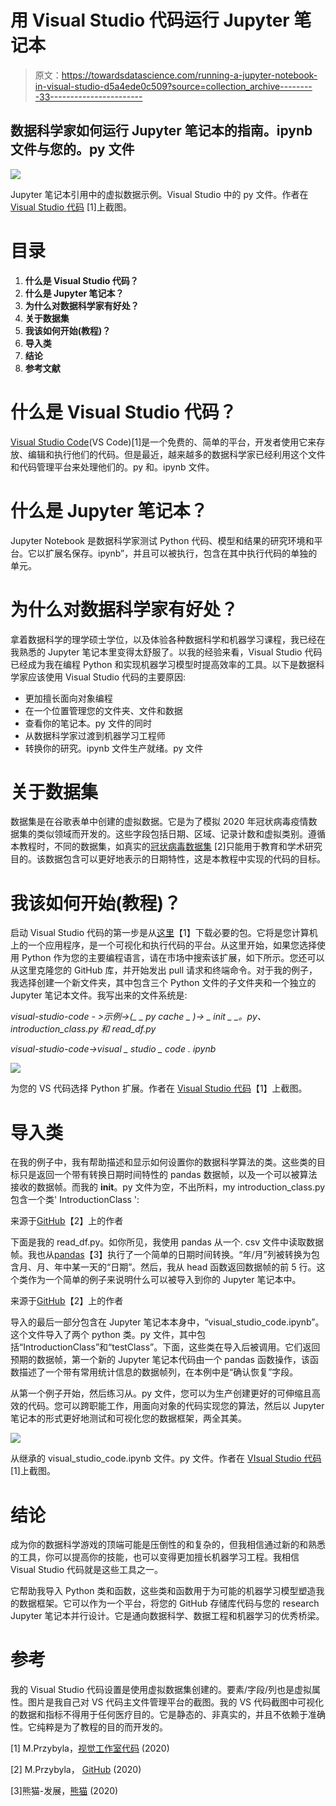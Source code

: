 # 用 Visual Studio 代码运行 Jupyter 笔记本

> 原文：<https://towardsdatascience.com/running-a-jupyter-notebook-in-visual-studio-d5a4ede0c509?source=collection_archive---------33----------------------->

## 数据科学家如何运行 Jupyter 笔记本的指南。ipynb 文件与您的。py 文件

![](img/b8feeb902680264538bba64f51f9d180.png)

Jupyter 笔记本引用中的虚拟数据示例。Visual Studio 中的 py 文件。作者在 [Visual Studio 代码](https://code.visualstudio.com/?wt.mc_id=DX_841432) [1]上截图。

# 目录

1.  **什么是 Visual Studio 代码？**
2.  **什么是 Jupyter 笔记本？**
3.  **为什么对数据科学家有好处？**
4.  **关于数据集**
5.  **我该如何开始(教程)？**
6.  **导入类**
7.  **结论**
8.  **参考文献**

# 什么是 Visual Studio 代码？

[Visual Studio Code](https://code.visualstudio.com/?wt.mc_id=DX_841432)(VS Code)[1]是一个免费的、简单的平台，开发者使用它来存放、编辑和执行他们的代码。但是最近，越来越多的数据科学家已经利用这个文件和代码管理平台来处理他们的。py 和。ipynb 文件。

# 什么是 Jupyter 笔记本？

Jupyter Notebook 是数据科学家测试 Python 代码、模型和结果的研究环境和平台。它以扩展名保存。ipynb”，并且可以被执行，包含在其中执行代码的单独的单元。

# **为什么对数据科学家有好处？**

拿着数据科学的理学硕士学位，以及体验各种数据科学和机器学习课程，我已经在我熟悉的 Jupyter 笔记本里变得太舒服了。以我的经验来看，Visual Studio 代码已经成为我在编程 Python 和实现机器学习模型时提高效率的工具。以下是数据科学家应该使用 Visual Studio 代码的主要原因:

*   更加擅长面向对象编程
*   在一个位置管理您的文件夹、文件和数据
*   查看你的笔记本。py 文件的同时
*   从数据科学家过渡到机器学习工程师
*   转换你的研究。ipynb 文件生产就绪。py 文件

# 关于数据集

数据集是在谷歌表单中创建的虚拟数据。它是为了模拟 2020 年冠状病毒疫情数据集的类似领域而开发的。这些字段包括日期、区域、记录计数和虚拟类别。遵循本教程时，不同的数据集，如真实的[冠状病毒数据集](https://www.kaggle.com/sudalairajkumar/novel-corona-virus-2019-dataset) [2]只能用于教育和学术研究目的。该数据包含可以更好地表示的日期特性，这是本教程中实现的代码的目标。

# **我该如何开始(教程)？**

启动 Visual Studio 代码的第一步是从[这里](https://code.visualstudio.com/?wt.mc_id=DX_841432)【1】下载必要的包。它将是您计算机上的一个应用程序，是一个可视化和执行代码的平台。从这里开始，如果您选择使用 Python 作为您的主要编程语言，请在市场中搜索该扩展，如下所示。您还可以从这里克隆您的 GitHub 库，并开始发出 pull 请求和终端命令。对于我的例子，我选择创建一个新文件夹，其中包含三个 Python 文件的子文件夹和一个独立的 Jupyter 笔记本文件。我写出来的文件系统是:

*visual-studio-code - >示例->(_ _ py cache _ _)->_ _ init _ _。py、introduction_class.py 和 read_df.py*

*visual-studio-code->visual _ studio _ code . ipynb*

![](img/f6f8b4e9a0407642d00bb292b7a08554.png)

为您的 VS 代码选择 Python 扩展。作者在 [Visual Studio 代码](https://code.visualstudio.com/?wt.mc_id=DX_841432)【1】上截图。

# **导入类**

在我的例子中，我有帮助描述和显示如何设置你的数据科学算法的类。这些类的目标只是返回一个带有转换日期时间特性的 pandas 数据帧，以及一个可以被算法接收的数据帧。而我的 __init__。py 文件为空，不出所料，my introduction_class.py 包含一个类' IntroductionClass ':

来源于[GitHub](https://github.com/mprzybyla123/visual-studio)【2】上的作者

下面是我的 read_df.py。如你所见，我使用 pandas 从一个. csv 文件中读取数据帧。我也从[pandas](https://pandas.pydata.org/)【3】执行了一个简单的日期时间转换。“年/月”列被转换为包含月、月、年中某一天的“日期”。然后，我从 head 函数返回数据帧的前 5 行。这个类作为一个简单的例子来说明什么可以被导入到你的 Jupyter 笔记本中。

来源于[GitHub](https://github.com/mprzybyla123/visual-studio)【2】上的作者

导入的最后一部分包含在 Jupyter 笔记本本身中，“visual_studio_code.ipynb”。这个文件导入了两个 python 类。py 文件，其中包括“IntroductionClass”和“testClass”。下面，这些类在导入后被调用。它们返回预期的数据帧，第一个新的 Jupyter 笔记本代码由一个 pandas 函数操作，该函数描述了一个带有常用统计信息的数据帧列，在本例中是“确认恢复”字段。

从第一个例子开始，然后练习从。py 文件，您可以为生产创建更好的可伸缩且高效的代码。您可以跨职能工作，用面向对象的代码实现您的算法，然后以 Jupyter 笔记本的形式更好地测试和可视化您的数据框架，两全其美。

![](img/79ee9e7da576f36dac48ea4794b41cf0.png)

从继承的 visual_studio_code.ipynb 文件。py 文件。作者在 [VIsual Studio 代码](https://code.visualstudio.com/?wt.mc_id=DX_841432) [1]上截图。

# **结论**

成为你的数据科学游戏的顶端可能是压倒性的和复杂的，但我相信通过新的和熟悉的工具，你可以提高你的技能，也可以变得更加擅长机器学习工程。我相信 Visual Studio 代码就是这些工具之一。

它帮助我导入 Python 类和函数，这些类和函数用于为可能的机器学习模型塑造我的数据框架。它可以作为一个平台，将您的 GitHub 存储库代码与您的 research Jupyter 笔记本并行设计。它是通向数据科学、数据工程和机器学习的优秀桥梁。

# 参考

我的 Visual Studio 代码设置是使用虚拟数据集创建的。要素/字段/列也是虚拟属性。图片是我自己对 VS 代码主文件管理平台的截图。我的 VS 代码截图中可视化的数据和指标不得用于任何医疗目的。它是静态的、非真实的，并且不依赖于准确性。它纯粹是为了教程的目的而开发的。

[1] M.Przybyla，[视觉工作室代码](https://code.visualstudio.com/?wt.mc_id=DX_841432) (2020)

[2] M.Przybyla， [GitHub](https://github.com/mprzybyla123/visual-studio) (2020)

[3]熊猫-发展，[熊猫](https://pandas.pydata.org/) (2020)